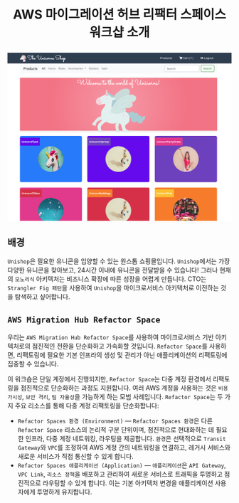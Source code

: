 # <p align="center">AWS 마이그레이션 허브 리팩터 스페이스 워크샵 소개</p>

![](images/unishop_front.en.png)

## 배경

`Unishop`은 필요한 유니콘을 입양할 수 있는 원스톱 쇼핑몰입니다. `Unishop`에서는 가장 다양한 유니콘을 찾아보고, 24시간 이내에 유니콘을 전달받을 수 있습니다! 그러나 현재의 `모노리식` 아키텍처는 비즈니스 확장에 따른 성장을 어렵게 만듭니다. CTO는 `Strangler Fig 패턴`을 사용하여 `Unishop`을 마이크로서비스 아키텍처로 이전하는 것을 탐색하고 싶어합니다.

## `AWS Migration Hub Refactor Space`

우리는 `AWS Migration Hub Refactor Space`를 사용하여 마이크로서비스 기반 아키텍처로의 점진적인 전환을 단순화하고 가속화할 것입니다. `Refactor Space`를 사용하면, 리팩토링에 필요한 기본 인프라의 생성 및 관리가 아닌 애플리케이션의 리팩토링에 집중할 수 있습니다.

이 워크숍은 단일 계정에서 진행되지만, `Refactor Space`는 다중 계정 환경에서 리팩토링을 점진적으로 단순화하는 과정도 지원합니다. 여러 AWS 계정을 사용하는 것은 `비용 가시성`, `보안 격리`, `팀 자율성`을 가능하게 하는 모범 사례입니다. `Refactor Space`는 두 가지 주요 리소스를 통해 다중 계정 리팩토링을 단순화합니다:

* `Refactor Spaces 환경 (Environment)` — `Refactor Spaces 환경`은 다른 `Refactor Space` 리소스의 논리적 구분 단위이며, 점진적으로 현대화하는 데 필요한 인프라, 다중 계정 네트워킹, 라우팅을 제공합니다. `환경`은 선택적으로 `Transit Gateway`와 `VPC`를 조정하여 AWS 계정 간의 네트워킹을 연결하고, 레거시 서비스와 새로운 서비스가 직접 통신할 수 있게 합니다.
* `Refactor Spaces 애플리케이션 (Application)` — `애플리케이션`은 `API Gateway`, `VPC Link`, `리소스 정책`을 배포하고 관리하여 새로운 서비스로 트래픽을 투명하고 점진적으로 라우팅할 수 있게 합니다. 이는 기본 아키텍처 변경을 애플리케이션 사용자에게 투명하게 유지합니다.
